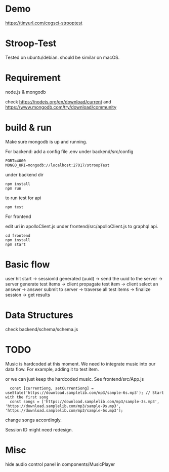 # Demo
https://tinyurl.com/cogsci-strooptest

# Stroop-Test

Tested on ubuntu/debian. should be similar on macOS.

# Requirement

node.js & mongodb

check https://nodejs.org/en/download/current
and https://www.mongodb.com/try/download/community

# build & run
Make sure mongodb is up and running.

For backend:
add a config file .env under backend/src/config
~~~
PORT=4000
MONGO_URI=mongodb://localhost:27017/stroopTest
~~~

under backend dir
~~~
npm install
npm run
~~~

to run test for api
~~~
npm test
~~~

For frontend

edit uri in apolloClient.js under frontend/src/apolloClient.js to graphql api.

~~~
cd frontend
npm install
npm start
~~~

# Basic flow

user hit start -> sessionId generated (uuid) -> send the uuid to the server
-> server generate test items -> client propagate test item -> client select an answer -> answer submit to server -> traverse all test items
-> finalize session -> get results

# Data Structures

check backend/schema/schema.js

# TODO

Music is hardcoded at this moment. We need to integrate music into our data flow. For example, adding it to test item.

or we can just keep the hardcoded music. See frontend/src/App.js
~~~
  const [currentSong, setCurrentSong] = useState('https://download.samplelib.com/mp3/sample-6s.mp3'); // Start with the first song
  const songs = ['https://download.samplelib.com/mp3/sample-3s.mp3', 'https://download.samplelib.com/mp3/sample-9s.mp3', 'https://download.samplelib.com/mp3/sample-6s.mp3']; 
~~~
change songs accordingly.

Session ID might need redesign.

# Misc

hide audio control panel in components/MusicPlayer